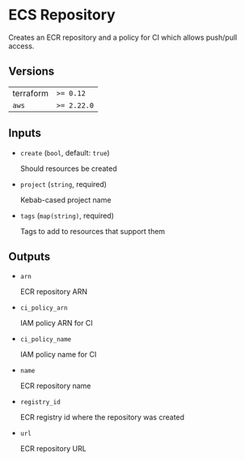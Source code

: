 # ECS Repository

Creates an ECR repository and a policy for CI which allows push/pull access.

<!-- bin/docs -->

## Versions

| | |
|-|-|
| terraform | `>= 0.12` |
| `aws` | `>= 2.22.0` |

## Inputs

* `create` (`bool`, default: `true`)

    Should resources be created

* `project` (`string`, required)

    Kebab-cased project name

* `tags` (`map(string)`, required)

    Tags to add to resources that support them



## Outputs

* `arn`

    ECR repository ARN

* `ci_policy_arn`

    IAM policy ARN for CI

* `ci_policy_name`

    IAM policy name for CI

* `name`

    ECR repository name

* `registry_id`

    ECR registry id where the repository was created

* `url`

    ECR repository URL
